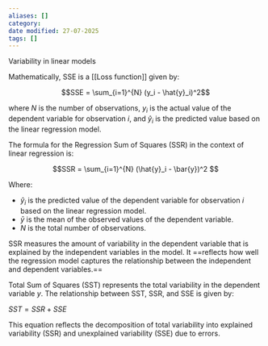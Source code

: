 ```yaml
---
aliases: []
category:
date modified: 27-07-2025
tags: []
---
```

Variability in linear models

Mathematically, SSE is a [[Loss function]] given by:

$$SSE = \sum_{i=1}^{N} (y_i - \hat{y}_i)^2$$

where $N$ is the number of observations, $y_i$ is the actual value of the dependent variable for observation $i$, and $\hat{y}_i$ is the predicted value based on the linear regression model.

The formula for the Regression Sum of Squares (SSR) in the context of linear regression is:

$$SSR = \sum_{i=1}^{N} (\hat{y}_i - \bar{y})^2 $$

Where:
- $\hat{y}_i$ is the predicted value of the dependent variable for observation $i$ based on the linear regression model.
- $\bar{y}$ is the mean of the observed values of the dependent variable.
- $N$ is the total number of observations.

SSR measures the amount of variability in the dependent variable that is explained by the independent variables in the model. It ==reflects how well the regression model captures the relationship between the independent and dependent variables.==

Total Sum of Squares (SST) represents the total variability in the dependent variable $y$. The relationship between SST, SSR, and SSE is given by:

 $SST = SSR + SSE$ 

This equation reflects the decomposition of total variability into explained variability (SSR) and unexplained variability (SSE) due to errors.